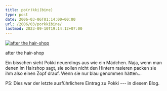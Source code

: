 ```yaml
---
title: po(r)kki(bine)
type: post
date: 2006-03-06T01:14:00+00:00
url: /2006/03/porkkibine/
lastmod: 2023-09-10T19:14:12+07:00
---
```

<div class="flickr">
  <a href="http://www.flickr.com/photos/schreibblogade/108556487/" title="after the hair-shop"><img src="//static.flickr.com/39/108556487_118c23271b.jpg" alt="after the hair-shop" /></a></p>

  <p>
    after the hair-shop
  </p>
</div>

Ein bisschen sieht Pokki neuerdings aus wie ein Mädchen. Naja, wenn man denen im Hairshop sagt, sie sollen nicht den Hintern rasieren packen sie ihm also einen Zopf drauf. Wenn sie nur blau genommen hätten...

PS: Dies war der letzte ausführlichere Eintrag zu Pokki --- in diesem Blog.
